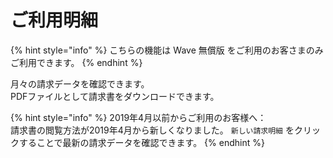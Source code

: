 # ご利用明細

{% hint style="info" %}
こちらの機能は Wave 無償版 をご利用のお客さまのみご利用できます。
{% endhint %}

月々の請求データを確認できます。  
PDFファイルとして請求書をダウンロードできます。

{% hint style="info" %}
2019年4月以前からご利用のお客様へ：  
請求書の閲覧方法が2019年4月から新しくなりました。 `新しい請求明細` をクリックすることで最新の請求データを確認できます。
{% endhint %}



